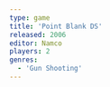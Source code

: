 ```yaml
---
type: game
title: 'Point Blank DS'
released: 2006
editor: Namco
players: 2
genres:
  - 'Gun Shooting'
---
```

